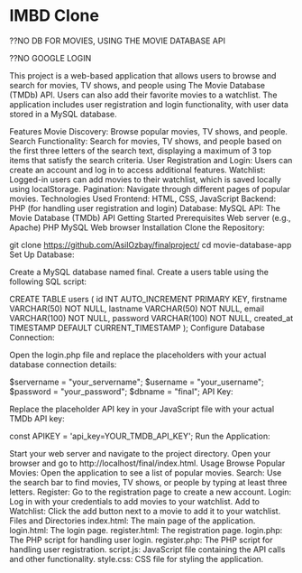 # IMBD Clone

??NO DB FOR MOVIES, USING THE MOVIE DATABASE API 

??NO GOOGLE LOGIN

This project is a web-based application that allows users to browse and search for movies, TV shows, and people using The Movie Database (TMDb) API. Users can also add their favorite movies to a watchlist. The application includes user registration and login functionality, with user data stored in a MySQL database.

Features
Movie Discovery: Browse popular movies, TV shows, and people.
Search Functionality: Search for movies, TV shows, and people based on the first three letters of the search text, displaying a maximum of 3 top items that satisfy the search criteria.
User Registration and Login: Users can create an account and log in to access additional features.
Watchlist: Logged-in users can add movies to their watchlist, which is saved locally using localStorage.
Pagination: Navigate through different pages of popular movies.
Technologies Used
Frontend: HTML, CSS, JavaScript
Backend: PHP (for handling user registration and login)
Database: MySQL
API: The Movie Database (TMDb) API
Getting Started
Prerequisites
Web server (e.g., Apache)
PHP
MySQL
Web browser
Installation
Clone the Repository:


git clone https://github.com/AsilOzbay/finalproject/
cd movie-database-app
Set Up Database:

Create a MySQL database named final.
Create a users table using the following SQL script:

CREATE TABLE users (
    id INT AUTO_INCREMENT PRIMARY KEY,
    firstname VARCHAR(50) NOT NULL,
    lastname VARCHAR(50) NOT NULL,
    email VARCHAR(100) NOT NULL,
    password VARCHAR(100) NOT NULL,
    created_at TIMESTAMP DEFAULT CURRENT_TIMESTAMP
);
Configure Database Connection:

Open the login.php file and replace the placeholders with your actual database connection details:

$servername = "your_servername";
$username = "your_username";
$password = "your_password";
$dbname = "final";
API Key:

Replace the placeholder API key in your JavaScript file with your actual TMDb API key:

const APIKEY = 'api_key=YOUR_TMDB_API_KEY';
Run the Application:

Start your web server and navigate to the project directory.
Open your browser and go to http://localhost/final/index.html.
Usage
Browse Popular Movies: Open the application to see a list of popular movies.
Search: Use the search bar to find movies, TV shows, or people by typing at least three letters.
Register: Go to the registration page to create a new account.
Login: Log in with your credentials to add movies to your watchlist.
Add to Watchlist: Click the add button next to a movie to add it to your watchlist.
Files and Directories
index.html: The main page of the application.
login.html: The login page.
register.html: The registration page.
login.php: The PHP script for handling user login.
register.php: The PHP script for handling user registration.
script.js: JavaScript file containing the API calls and other functionality.
style.css: CSS file for styling the application.

